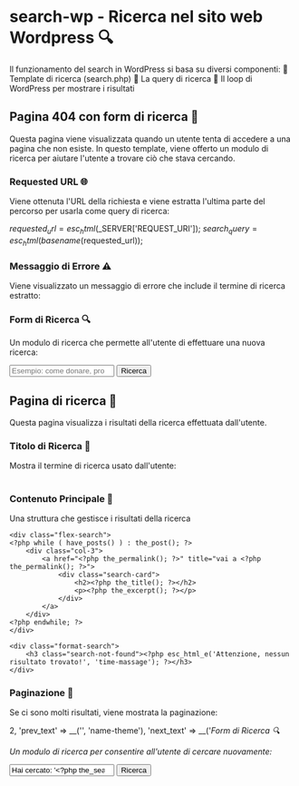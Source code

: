 # search-wp - Ricerca nel sito web Wordpress 🔍
Il funzionamento del search in WordPress si basa su diversi componenti: 
 📄 Template di ricerca (search.php)
 🔎 La query di ricerca
 🔁 Il loop di WordPress per mostrare i risultati



## Pagina 404 con form di ricerca 🚫
Questa pagina viene visualizzata quando un utente tenta di accedere a una pagina che non esiste. In questo template, viene offerto un modulo di ricerca per aiutare l'utente a trovare ciò che stava cercando.

### Requested URL 🌐
Viene ottenuta l'URL della richiesta e viene estratta l'ultima parte del percorso per usarla come query di ricerca:

 $requested_url = esc_html($_SERVER['REQUEST_URI']);
 $search_query = esc_html(basename($requested_url));

### Messaggio di Errore ⚠️
Viene visualizzato un messaggio di errore che include il termine di ricerca estratto:

<?php printf(esc_html__('"%s", questo contenuto non è presente...', 'name-theme'), $search_query); ?>

### Form di Ricerca 🔍
Un modulo di ricerca che permette all'utente di effettuare una nuova ricerca:

<form role="search" method="get" action="<?php echo esc_url(home_url('/')); ?>" >
    <label for="s"><?php esc_html_e('Cosa stavi cercando? Cerca nel nostro sito Web', 'name-theme'); ?></label>
    <input type="search" name="s" id="s" placeholder="Esempio: come donare, progetti, contatti ecc." required>
    <input type="submit" value="Ricerca" id="searchsubmit" name="submit" class="button-hero">
</form>




## Pagina di ricerca 🔎
Questa pagina visualizza i risultati della ricerca effettuata dall'utente.

### Titolo di Ricerca 📝 
Mostra il termine di ricerca usato dall'utente:

<h1><?php esc_html_e('Hai cercato: ', 'name-theme'); ?><span class="upper"> <?php the_search_query(); ?></span></h1>

### Contenuto Principale 📄
Una struttura che gestisce i risultati della ricerca

<?php if ( have_posts() ) : ?>
    <div class="flex-search">
    <?php while ( have_posts() ) : the_post(); ?>
        <div class="col-3">
            <a href="<?php the_permalink(); ?>" title="vai a <?php the_permalink(); ?>">
                <div class="search-card">
                    <h2><?php the_title(); ?></h2>
                    <p><?php the_excerpt(); ?></p>
                </div>
            </a>
        </div>
    <?php endwhile; ?>
    </div>
<?php else: ?>
    <div class="format-search">
        <h3 class="search-not-found"><?php esc_html_e('Attenzione, nessun risultato trovato!', 'time-massage'); ?></h3>
    </div>
<?php endif; ?>

### Paginazione 🔄
Se ci sono molti risultati, viene mostrata la paginazione:
<div class="center">
    <?php the_posts_pagination(array(
        'mid_size' => 2,
        'prev_text' => __('<i class="fa-solid fa-chevron-left"></i>', 'name-theme'),
        'next_text' => __('<i class="fa-solid fa-chevron-right'></i>', 'name-theme'),
    )); ?>
</div>

### Form di Ricerca 🔍
Un modulo di ricerca per consentire all'utente di cercare nuovamente:

<form role="search" method="get" action="<?php echo esc_url(home_url('/')); ?>">
    <label for="s"><?php esc_html_e('Cosa stavi cercando? Cerca nel nostro sito Web', 'name-theme'); ?></label>
    <input type="search" name="s" id="s" value="Hai cercato: '<?php the_search_query(); ?>'" required>
    <input type="submit" value="Ricerca" id="searchsubmit" name="submit" class="button-hero">
</form>
